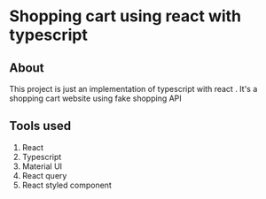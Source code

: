# Shopping cart using react with typescript

## About

This project is just an implementation of typescript with react . It's a shopping cart website using fake shopping API

## Tools used

1. React
2. Typescript
3. Material UI
4. React query
5. React styled component
